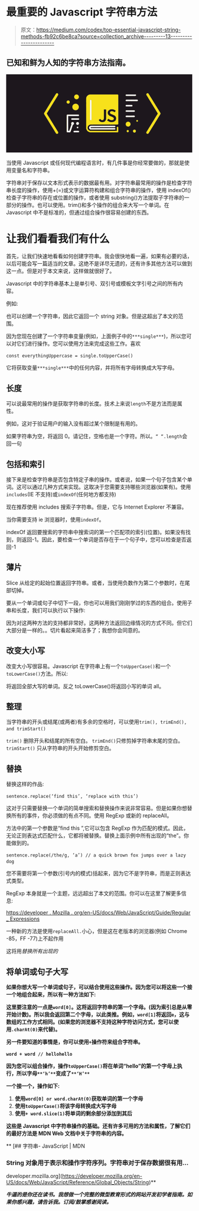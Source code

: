 # 最重要的 Javascript 字符串方法

> 原文：<https://medium.com/codex/top-essential-javascript-string-methods-fb92c6be8ca?source=collection_archive---------13----------------------->

## 已知和鲜为人知的字符串方法指南。

![](img/5a15632ab6cedbbc21f44ed62857a921.png)

当使用 Javascript 或任何现代编程语言时，有几件事是你经常要做的，那就是使用变量名和字符串。

字符串对于保存以文本形式表示的数据最有用。对字符串最常用的操作是检查字符串长度的操作，使用+(=)或文字运算符构建和组合字符串的操作，使用 indexOf()检查子字符串的存在或位置的操作，或者使用 substring()方法提取子字符串的一部分的操作。也可以使用。trim()和多个操作的组合来大写一个单词。在 Javascript 中不是标准的，但通过组合操作很容易创建的东西。

# 让我们看看我们有什么

首先，让我们快速地看看如何创建字符串。我会很快地看一遍，如果有必要的话，以后可能会写一篇适当的文章。这绝不是详尽无遗的，还有许多其他方法可以做到这一点。但是对于本文来说，这样做就很好了。

Javascript 中的字符串基本上是单引号、双引号或模板文字引号之间的所有内容。

例如:

也可以创建一个字符串，因此它返回一个 string 对象。但是这超出了本文的范围。

因为您现在创建了一个字符串变量(例如，上面例子中的`***single***`)，所以您可以对它们进行操作。您可以使用方法来完成这些工作。喜欢

`const everythingUppercase = single.toUpperCase()`

它将获取变量`***single***`中的任何内容，并将所有字母转换成大写字母。

## 长度

可以说最常用的操作是获取字符串的长度。技术上来说`length`不是方法而是属性。

例如，这对于验证用户的输入没有超过某个限制是有用的。

如果字符串为空，将返回 0。请记住，空格也是一个字符。所以。`“ “.length`会回一句

## 包括和索引

接下来是检查字符串是否包含特定子串的操作。或者说，如果一个句子包含某个单词。这可以通过几种方式来实现。这取决于您需要支持哪些浏览器(如果有)。使用`includes`(IE 不支持)或`indexOf`(任何地方都支持)

现在推荐使用 includes 搜索子字符串。但是，它与 Internet Explorer 不兼容。

当你需要支持 ie 浏览器时，使用`indexOf`。

indexOf 返回要搜索的字符串中搜索词的第一个匹配项的索引(位置)。如果没有找到，则返回-1。因此，要检查一个单词是否存在于一个句子中，您可以检查是否返回-1

## 薄片

Slice 从给定的起始位置返回字符串。或者，当使用负数作为第二个参数时，在尾部切掉。

要从一个单词或句子中切下一段，你也可以用我们刚刚学过的东西的组合。使用子串和长度，我们可以执行以下操作:

因为对这两种方法的支持都非常好。这两种方法返回边缘情况的方式不同。但它们大部分是一样的。。切片看起来简洁多了；我想你会同意的。

## 改变大小写

改变大小写很容易。Javascript 在字符串上有一个`toUpperCase()`和一个`toLowerCase()`方法。所以:

将返回全部大写的单词。反之 toLowerCase()将返回小写的单词 all。

## 整理

当字符串的开头或结尾(或两者)有多余的空格时，可以使用`trim(), trimEnd(), and trimStart()`

`trim()` 删除开头和结尾的所有空白。
`trimEnd()`只修剪掉字符串末尾的空白。
`trimStart()` 只从字符串的开头开始修剪空白。

## 替换

替换这样的作品:

`sentence.replace(‘find this’, ‘replace with this’)`

这对于只需要替换一个单词的简单搜索和替换操作来说非常容易。但是如果你想替换所有的事件，你必须做的有点不同。使用 RegExp 或新的 replaceAll。

方法中的第一个参数是“find this ”,它可以包含 RegExp 作为匹配的模式。因此，无论正则表达式匹配什么，它都将被替换。替换上面示例中所有出现的“the”。你能做到的。

`sentence.replace(/the/g, ‘a’) // a quick brown fox jumps over a lazy dog`

您不需要将第一个参数(引号内的模式)括起来，因为它不是字符串，而是正则表达式类型。

RegExp 本身就是一个主题，远远超出了本文的范围。你可以在这里了解更多信息:

[https://developer . Mozilla . org/en-US/docs/Web/JavaScript/Guide/Regular _ Expressions](https://developer.mozilla.org/en-US/docs/Web/JavaScript/Guide/Regular_Expressions)

一种新的方法是使用`replaceAll.`小心，但是这在老版本的浏览器(例如 Chrome -85，FF -77)上不起作用

这将用*替换所有出现的*

## **将单词或句子大写**

**如果你想大写一个单词或句子，可以结合使用这些操作。因为您可以将这些一个接一个地组合起来，所以有一种方法如下:**

**这里要注意的一点是`word[0]`。这将返回字符串的第一个字母。(因为索引总是从零开始计数)。所以我会返回第二个字母，以此类推。例如，`word[1]`将返回`e`，这与数组的工作方式相同。(如果您的浏览器不支持这种字符访问方式，您可以使用`.charAt(0)`来代替)。**

**另一件要知道的事情是，你可以使用`+`操作符来组合字符串。**

**`word + word // hellohello`**

**因为您可以组合操作，操作`toUpperCase()`将在单词“hello”的第一个字母上执行，所以字母`**‘h’**`变成了`**‘H’**`**

**一个接一个，操作如下:**

1.  **使用`word[0] or word.charAt(0)`获取单词的第一个字母**
2.  **使用`toUpperCase()`将该字母转换成大写字母**
3.  **使用`+ word.slice(1)`将单词的剩余部分添加到其后**

**这些是 Javascript 中字符串操作的基础。还有许多可用的方法和属性，了解它们的最好方法是 MDN Web 文档中关于字符串的内容。**

**[](https://developer.mozilla.org/en-US/docs/Web/JavaScript/Reference/Global_Objects/String) [## 字符串- JavaScript | MDN

### String 对象用于表示和操作字符序列。字符串对于保存数据很有用…

developer.mozilla.org](https://developer.mozilla.org/en-US/docs/Web/JavaScript/Reference/Global_Objects/String)** 

*****牛逼的是你还在读书。我想做一个完整的微型教育形式的网站开发初学者指南。如果你感兴趣，请告诉我。订阅/鼓掌感谢阅读。*****